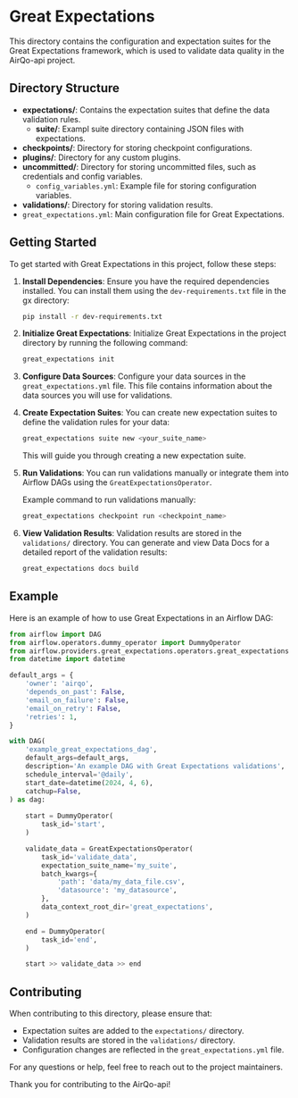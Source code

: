 # Great Expectations

This directory contains the configuration and expectation suites for the Great Expectations framework, which is used to validate data quality in the AirQo-api project.

## Directory Structure

- **expectations/**: Contains the expectation suites that define the data validation rules.
  - **suite/**: Exampl suite directory containing JSON files with expectations.
- **checkpoints/**: Directory for storing checkpoint configurations.
- **plugins/**: Directory for any custom plugins.
- **uncommitted/**: Directory for storing uncommitted files, such as credentials and config variables.
  - `config_variables.yml`: Example file for storing configuration variables.
- **validations/**: Directory for storing validation results.
- `great_expectations.yml`: Main configuration file for Great Expectations.

## Getting Started

To get started with Great Expectations in this project, follow these steps:

1. **Install Dependencies**:
   Ensure you have the required dependencies installed. You can install them using the `dev-requirements.txt` file in the gx directory:


   ```bash
   pip install -r dev-requirements.txt
   ```
2. **Initialize Great Expectations**:
   Initialize Great Expectations in the project directory by running the following command:
    ```bash
    great_expectations init
    ```

3. **Configure Data Sources**:
   Configure your data sources in the `great_expectations.yml` file. This file contains information about the data sources you will use for validations.

4. **Create Expectation Suites**:
   You can create new expectation suites to define the validation rules for your data:

   ```bash
   great_expectations suite new <your_suite_name>
   ```

   This will guide you through creating a new expectation suite.

5. **Run Validations**:
   You can run validations manually or integrate them into Airflow DAGs using the `GreatExpectationsOperator`.

   Example command to run validations manually:

   ```bash
   great_expectations checkpoint run <checkpoint_name>
   ```

6. **View Validation Results**:
   Validation results are stored in the `validations/` directory. You can generate and view Data Docs for a detailed report of the validation results:

   ```bash
   great_expectations docs build
   ```

## Example

Here is an example of how to use Great Expectations in an Airflow DAG:

```python
from airflow import DAG
from airflow.operators.dummy_operator import DummyOperator
from airflow.providers.great_expectations.operators.great_expectations import GreatExpectationsOperator
from datetime import datetime

default_args = {
    'owner': 'airqo',
    'depends_on_past': False,
    'email_on_failure': False,
    'email_on_retry': False,
    'retries': 1,
}

with DAG(
    'example_great_expectations_dag',
    default_args=default_args,
    description='An example DAG with Great Expectations validations',
    schedule_interval='@daily',
    start_date=datetime(2024, 4, 6),
    catchup=False,
) as dag:
    
    start = DummyOperator(
        task_id='start',
    )

    validate_data = GreatExpectationsOperator(
        task_id='validate_data',
        expectation_suite_name='my_suite',
        batch_kwargs={
            'path': 'data/my_data_file.csv',
            'datasource': 'my_datasource',
        },
        data_context_root_dir='great_expectations',
    )

    end = DummyOperator(
        task_id='end',
    )

    start >> validate_data >> end
```

## Contributing

When contributing to this directory, please ensure that:
- Expectation suites are added to the `expectations/` directory.
- Validation results are stored in the `validations/` directory.
- Configuration changes are reflected in the `great_expectations.yml` file.

For any questions or help, feel free to reach out to the project maintainers.

Thank you for contributing to the AirQo-api!
